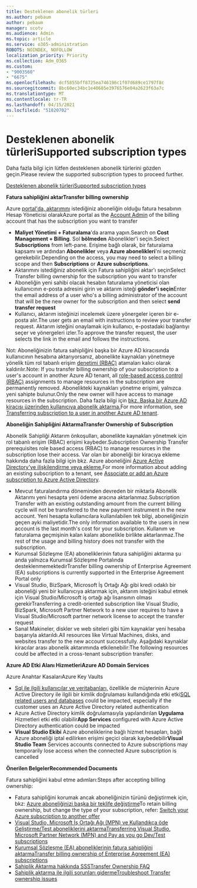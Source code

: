 ```yaml
---
title: Desteklenen abonelik türleri
ms.author: pebaum
author: pebaum
manager: scotv
ms.audience: Admin
ms.topic: article
ms.service: o365-administration
ROBOTS: NOINDEX, NOFOLLOW
localization_priority: Priority
ms.collection: Adm_O365
ms.custom:
- "9003560"
- "6675"
ms.openlocfilehash: dcf5855bff8725ea746196c1f07d689ce1797f8c
ms.sourcegitcommit: 8bc60ec34bc1e40685e3976576e04a2623f63a7c
ms.translationtype: MT
ms.contentlocale: tr-TR
ms.lasthandoff: 04/15/2021
ms.locfileid: "51820702"
---
```

# <a name="supported-subscription-types"></a><span data-ttu-id="b5028-102">Desteklenen abonelik türleri</span><span class="sxs-lookup"><span data-stu-id="b5028-102">Supported subscription types</span></span>

<span data-ttu-id="b5028-103">Daha fazla bilgi için lütfen desteklenen abonelik türlerini gözden geçin.</span><span class="sxs-lookup"><span data-stu-id="b5028-103">Please review the supported subscription types to proceed further.</span></span>

[<span data-ttu-id="b5028-104">Desteklenen abonelik türleri</span><span class="sxs-lookup"><span data-stu-id="b5028-104">Supported subscription types</span></span>](https://docs.microsoft.com/azure/billing/billing-subscription-transfer?WT.mc_id=Portal-Microsoft_Azure_Support#supported-subscription-types)

<span data-ttu-id="b5028-105">**Fatura sahipliğini aktar**</span><span class="sxs-lookup"><span data-stu-id="b5028-105">**Transfer billing ownership**</span></span>

<span data-ttu-id="b5028-106">Azure [portal'da, aktarımını](https://ms.portal.azure.com/) istediğiniz aboneliğin olduğu fatura hesabının Hesap Yöneticisi olarak</span><span class="sxs-lookup"><span data-stu-id="b5028-106">Azure portal as the [Account Admin](https://ms.portal.azure.com/) of the billing account that has the subscription you want to transfer</span></span>

- <span data-ttu-id="b5028-107">**Maliyet Yönetimi + Faturalama**'da arama yapın.</span><span class="sxs-lookup"><span data-stu-id="b5028-107">Search on **Cost Management + Billing**.</span></span> <span data-ttu-id="b5028-108">Sol **bölmeden** Abonelikler'i seçin.</span><span class="sxs-lookup"><span data-stu-id="b5028-108">Select **Subscriptions** from left-pane.</span></span> <span data-ttu-id="b5028-109">Erişime bağlı olarak, bir faturalama kapsamı ve ardından **Abonelikler** veya **Azure abonelikleri**'ni seçmeniz gerekebilir.</span><span class="sxs-lookup"><span data-stu-id="b5028-109">Depending on the access, you may need to select a billing scope and then **Subscriptions** or **Azure subscriptions**.</span></span>
- <span data-ttu-id="b5028-110">Aktarımını istediğiniz abonelik için Fatura sahipliğini aktar'ı seçin</span><span class="sxs-lookup"><span data-stu-id="b5028-110">Select Transfer billing ownership for the subscription you want to transfer</span></span>
- <span data-ttu-id="b5028-111">Aboneliğin yeni sahibi olacak hesabın faturalama yöneticisi olan kullanıcının e-posta adresini girin ve aktarım isteği **gönder'i seçin**</span><span class="sxs-lookup"><span data-stu-id="b5028-111">Enter the email address of a user who's a billing administrator of the account that will be the new owner for the subscription and then select **send transfer request**</span></span>
- <span data-ttu-id="b5028-112">Kullanıcı, aktarım isteğinizi incelemek üzere yönergeler içeren bir e-posta alır.</span><span class="sxs-lookup"><span data-stu-id="b5028-112">The user gets an email with instructions to review your transfer request.</span></span> <span data-ttu-id="b5028-113">Aktarım isteğini onaylamak için kullanıcı, e-postadaki bağlantıyı seçer ve yönergeleri izler.</span><span class="sxs-lookup"><span data-stu-id="b5028-113">To approve the transfer request, the user selects the link in the email and follows the instructions.</span></span>

<span data-ttu-id="b5028-114">Not: Aboneliğinizin fatura sahipliğini başka bir Azure AD kiracısında kullanıcının hesabına aktarıyorsanız, abonelikte kaynakları yönetmeye yönelik tüm rol tabanlı erişim [denetimi (RBAC)](https://docs.microsoft.com/azure/role-based-access-control/overview?WT.mc_id=Portal-Microsoft_Azure_Support) atamaları kalıcı olarak kaldırılır.</span><span class="sxs-lookup"><span data-stu-id="b5028-114">Note: If you transfer billing ownership of your subscription to a user's account in another Azure AD tenant, all [role-based access control (RBAC)](https://docs.microsoft.com/azure/role-based-access-control/overview?WT.mc_id=Portal-Microsoft_Azure_Support) assignments to manage resources in the subscription are permanently removed.</span></span> <span data-ttu-id="b5028-115">Abonelikteki kaynakları yönetme erişimi, yalnızca yeni sahipte bulunur.</span><span class="sxs-lookup"><span data-stu-id="b5028-115">Only the new owner will have access to manage resources in the subscription.</span></span> <span data-ttu-id="b5028-116">Daha fazla bilgi için [bkz. Başka bir Azure AD kiracısı üzerinden kullanıcıya abonelik aktarma.](https://docs.microsoft.com/azure/active-directory/managed-identities-azure-resources/known-issues?WT.mc_id=Portal-Microsoft_Azure_Support)</span><span class="sxs-lookup"><span data-stu-id="b5028-116">For more information, see [Transferring subscription to a user in another Azure AD tenant](https://docs.microsoft.com/azure/active-directory/managed-identities-azure-resources/known-issues?WT.mc_id=Portal-Microsoft_Azure_Support).</span></span>

<span data-ttu-id="b5028-117">**Aboneliğin Sahipliğini Aktarma**</span><span class="sxs-lookup"><span data-stu-id="b5028-117">**Transfer Ownership of Subscription**</span></span>

<span data-ttu-id="b5028-118">Abonelik Sahipliği Aktarım önkoşulları, abonelikte kaynakları yönetmek için rol tabanlı erişim (RBAC) erişimi kaybeder.</span><span class="sxs-lookup"><span data-stu-id="b5028-118">Subscription Ownership Transfer prerequisites role based access (RBAC) to manage resources in the subscription lose their access.</span></span> <span data-ttu-id="b5028-119">Var olan bir aboneliği bir kiracıya ekleme hakkında daha fazla bilgi için bkz. Azure aboneliğini [Azure Active Directory'ye ilişkilendirme veya ekleme.](https://docs.microsoft.com/azure/active-directory/fundamentals/active-directory-how-subscriptions-associated-directory?WT.mc_id=Portal-Microsoft_Azure_Support)</span><span class="sxs-lookup"><span data-stu-id="b5028-119">For more information about adding an existing subscription to a tenant, see [Associate or add an Azure subscription to Azure Active Directory](https://docs.microsoft.com/azure/active-directory/fundamentals/active-directory-how-subscriptions-associated-directory?WT.mc_id=Portal-Microsoft_Azure_Support).</span></span>

- <span data-ttu-id="b5028-120">Mevcut faturalandırma döneminden devreden bir miktarla Abonelik Aktarımı yeni hesapta yeni ödeme aracına aktarlanmaz.</span><span class="sxs-lookup"><span data-stu-id="b5028-120">Subscription Transfer with an existing outstanding amount from the current billing cycle will not be transferred to the new payment instrument in the new account.</span></span> <span data-ttu-id="b5028-121">Yeni hesapta kullanıcılara kullanılabilen tek bilgi, aboneliğinizin geçen ayki maliyetidir.</span><span class="sxs-lookup"><span data-stu-id="b5028-121">The only information available to the users in new account is the last month's cost for your subscription.</span></span> <span data-ttu-id="b5028-122">Kullanım ve faturalama geçmişinin kalan kalanı abonelikle birlikte aktarlanmaz.</span><span class="sxs-lookup"><span data-stu-id="b5028-122">The rest of the usage and billing history does not transfer with the subscription.</span></span>
- <span data-ttu-id="b5028-123">Kurumsal Sözleşme (EA) aboneliklerinin fatura sahipliğini aktarma şu anda yalnızca Kurumsal Sözleşme Portalında desteklenmemektedir</span><span class="sxs-lookup"><span data-stu-id="b5028-123">Transfer billing ownership of Enterprise Agreement (EA) subscriptions is currently supported in the Enterprise Agreement Portal only</span></span>
- <span data-ttu-id="b5028-124">Visual Studio, BizSpark, Microsoft İş Ortağı Ağı gibi kredi odaklı bir aboneliği yeni bir kullanıcıya aktarmak için, aktarım isteğini kabul etmek için Visual Studio/Microsoft iş ortağı ağı lisansının olması gerekir</span><span class="sxs-lookup"><span data-stu-id="b5028-124">Transferring a credit-oriented subscription like Visual Studio, BizSpark, Microsoft Partner Network to a new user requires to have a Visual Studio/Microsoft partner network license to accept the transfer request</span></span>
- <span data-ttu-id="b5028-125">Sanal Makineler, diskler ve web siteleri gibi tüm kaynaklar yeni hesaba başarıyla aktarıldı.</span><span class="sxs-lookup"><span data-stu-id="b5028-125">All resources like Virtual Machines, disks, and websites transfer to the new account successfully.</span></span> <span data-ttu-id="b5028-126">Aşağıdaki kaynaklar kiracılar arası abonelik aktarımında etkilenebilir:</span><span class="sxs-lookup"><span data-stu-id="b5028-126">The following resources could be affected in a cross-tenant subscription transfer:</span></span>

<span data-ttu-id="b5028-127">**Azure AD Etki Alanı Hizmetleri**</span><span class="sxs-lookup"><span data-stu-id="b5028-127">**Azure AD Domain Services**</span></span>

<span data-ttu-id="b5028-128">Azure Anahtar Kasaları</span><span class="sxs-lookup"><span data-stu-id="b5028-128">Azure Key Vaults</span></span>

- <span data-ttu-id="b5028-129">[Sql ile ilgili kullanıcılar ve veritabanları,](https://docs.microsoft.com/azure/sql-database/sql-database-aad-authentication-configure?WT.mc_id=Portal-Microsoft_Azure_Support) özellikle de müşterinin Azure Active Directory ile ilgili bir kimlik doğrulaması kullandığında etki etki</span><span class="sxs-lookup"><span data-stu-id="b5028-129">[SQL related users and databases](https://docs.microsoft.com/azure/sql-database/sql-database-aad-authentication-configure?WT.mc_id=Portal-Microsoft_Azure_Support) could be impacted, especially if the customer uses an Azure Active Directory related authentication</span></span>
- <span data-ttu-id="b5028-130">Azure Active Directory kimlik doğrulamasıyla yapılandırılan **Uygulama** Hizmetleri etki etki olabilir</span><span class="sxs-lookup"><span data-stu-id="b5028-130">**App Services** configured with Azure Active Directory authentication could be impacted</span></span>
- <span data-ttu-id="b5028-131">**Visual Studio Ekibi** Azure aboneliklerine bağlı hizmet hesapları, bağlı Azure aboneliği iptal edilirken erişimi geçici olarak kaybedebilir</span><span class="sxs-lookup"><span data-stu-id="b5028-131">**Visual Studio Team** Services accounts connected to Azure subscriptions may temporarily lose access when the connected Azure subscription is cancelled</span></span>

<span data-ttu-id="b5028-132">**Önerilen Belgeler**</span><span class="sxs-lookup"><span data-stu-id="b5028-132">**Recommended Documents**</span></span>

<span data-ttu-id="b5028-133">Fatura sahipliğini kabul etme adımları:</span><span class="sxs-lookup"><span data-stu-id="b5028-133">Steps after accepting billing ownership:</span></span>

- <span data-ttu-id="b5028-134">Fatura sahipliğini korumak ancak aboneliğinizin türünü değiştirmek için, bkz: [Azure aboneliğinizi başka bir teklife değiştirme](https://docs.microsoft.com/azure/billing/billing-how-to-switch-azure-offer?WT.mc_id=Portal-Microsoft_Azure_Support)</span><span class="sxs-lookup"><span data-stu-id="b5028-134">To retain billing ownership, but change the type of your subscription, refer: [Switch your Azure subscription to another offer](https://docs.microsoft.com/azure/billing/billing-how-to-switch-azure-offer?WT.mc_id=Portal-Microsoft_Azure_Support)</span></span>
- [<span data-ttu-id="b5028-135">Visual Studio, Microsoft İş Ortağı Ağı (MPN) ve Kullandıkça öde Geliştirme/Test aboneliklerini aktarma</span><span class="sxs-lookup"><span data-stu-id="b5028-135">Transferring Visual Studio, Microsoft Partner Network (MPN) and Pay as you go Dev/Test subscriptions</span></span>](https://docs.microsoft.com/azure/billing/billing-subscription-transfer?WT.mc_id=Portal-Microsoft_Azure_Support#transferring-visual-studio-microsoft-partner-network-mpn-and-pay-as-you-go-devtest-subscriptions)
- [<span data-ttu-id="b5028-136">Kurumsal Sözleşme (EA) aboneliklerinin fatura sahipliğini aktarma</span><span class="sxs-lookup"><span data-stu-id="b5028-136">Transfer billing ownership of Enterprise Agreement (EA) subscriptions</span></span>](https://docs.microsoft.com/azure/billing/billing-subscription-transfer?WT.mc_id=Portal-Microsoft_Azure_Support#transfer-billing-ownership-of-enterprise-agreement-ea-subscriptions)
- [<span data-ttu-id="b5028-137">Sahiplik Aktarma hakkında SSS</span><span class="sxs-lookup"><span data-stu-id="b5028-137">Transfer Ownership FAQ</span></span>](https://docs.microsoft.com/azure/billing/billing-subscription-transfer?WT.mc_id=Portal-Microsoft_Azure_Support#frequently-asked-questions-faq-for-senders)
- [<span data-ttu-id="b5028-138">Sahiplik aktarma ile ilgili sorunları giderme</span><span class="sxs-lookup"><span data-stu-id="b5028-138">Troubleshoot Transfer ownership issues</span></span>](https://docs.microsoft.com/azure/billing/billing-subscription-transfer?WT.mc_id=Portal-Microsoft_Azure_Support#troubleshooting)